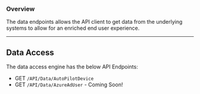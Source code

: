 ### Overview

The data endpoints allows the API client to get data from the underlying systems to allow for an enriched end user experience.

---

## Data Access

The data access engine has the below API Endpoints:
- GET `/API/Data/AutoPilotDevice`
- GET `/API/Data/AzureAdUser` - Coming Soon!